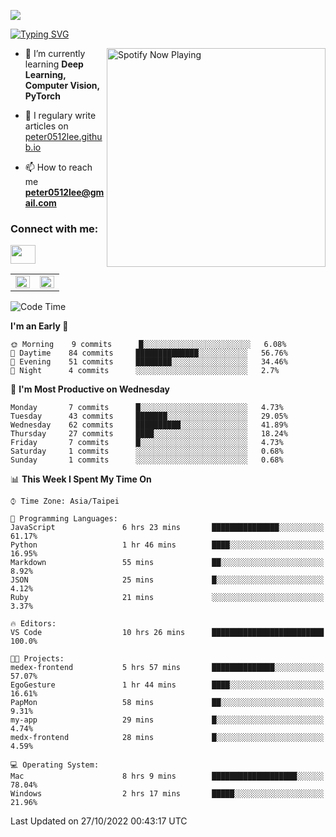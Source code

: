 ![](https://komarev.com/ghpvc/?username=peter0512lee&color=ff69b4)

[![Typing SVG](https://readme-typing-svg.herokuapp.com?color=F742BA&size=22&lines=Hi!+I'm+JYL)](https://git.io/typing-svg)

[<img src="https://spotify-now-playing.peter0512lee.vercel.app/api/spotify-playing" alt="Spotify Now Playing" width="350" align="right" />](https://open.spotify.com/user/21iyoswqgnkoe7peuesmqnhgy)

- 🌱 I’m currently learning **Deep Learning, Computer Vision, PyTorch**

- 📝 I regulary write articles on [peter0512lee.github.io](https://peter0512lee.github.io/)

- 📫 How to reach me **peter0512lee@gmail.com**

<h3 align="left">Connect with me:</h3>
<p align="left">
<a href="https://linkedin.com/in/jie-ying-li-b43a1416b" target="blank"><img align="center" src="https://raw.githubusercontent.com/rahuldkjain/github-profile-readme-generator/master/src/images/icons/Social/linked-in-alt.svg" height="30" width="40" /></a>
<!-- <a href="https://fb.com/peter0512lee" target="blank"><img align="center" src="https://raw.githubusercontent.com/rahuldkjain/github-profile-readme-generator/master/src/images/icons/Social/facebook.svg" alt="peter0512lee" height="30" width="40" /></a> -->
<!-- <a href="https://instagram.com/etiquette_ying" target="blank"><img align="center" src="https://raw.githubusercontent.com/rahuldkjain/github-profile-readme-generator/master/src/images/icons/Social/instagram.svg" alt="etiquette_ying" height="30" width="40" /></a> -->
<!-- <a href="https://medium.com/@peter0512lee" target="blank"><img align="center" src="https://raw.githubusercontent.com/rahuldkjain/github-profile-readme-generator/master/src/images/icons/Social/medium.svg" alt="@peter0512lee" height="30" width="40" /></a> -->
</p>

<table><tr><td valign="top" width="50%">

<img src="https://github-readme-stats.vercel.app/api?username=peter0512lee&hide_border=true&show_icons=true&locale=en" align="left" style="width: 100%" />

</td><td valign="top" width="50%">

<img src="https://github-readme-stats.vercel.app/api/top-langs?username=peter0512lee&hide_border=true&show_icons=true&locale=en&layout=compact" align="left" style="width: 100%" />

</td></tr></table>  

<!--START_SECTION:waka-->
![Code Time](http://img.shields.io/badge/Code%20Time-837%20hrs%2015%20mins-blue)

**I'm an Early 🐤** 

```text
🌞 Morning    9 commits      █░░░░░░░░░░░░░░░░░░░░░░░░   6.08% 
🌆 Daytime    84 commits     ██████████████░░░░░░░░░░░   56.76% 
🌃 Evening    51 commits     ████████░░░░░░░░░░░░░░░░░   34.46% 
🌙 Night      4 commits      ░░░░░░░░░░░░░░░░░░░░░░░░░   2.7%

```
📅 **I'm Most Productive on Wednesday** 

```text
Monday       7 commits      █░░░░░░░░░░░░░░░░░░░░░░░░   4.73% 
Tuesday      43 commits     ███████░░░░░░░░░░░░░░░░░░   29.05% 
Wednesday    62 commits     ██████████░░░░░░░░░░░░░░░   41.89% 
Thursday     27 commits     ████░░░░░░░░░░░░░░░░░░░░░   18.24% 
Friday       7 commits      █░░░░░░░░░░░░░░░░░░░░░░░░   4.73% 
Saturday     1 commits      ░░░░░░░░░░░░░░░░░░░░░░░░░   0.68% 
Sunday       1 commits      ░░░░░░░░░░░░░░░░░░░░░░░░░   0.68%

```


📊 **This Week I Spent My Time On** 

```text
⌚︎ Time Zone: Asia/Taipei

💬 Programming Languages: 
JavaScript               6 hrs 23 mins       ███████████████░░░░░░░░░░   61.17% 
Python                   1 hr 46 mins        ████░░░░░░░░░░░░░░░░░░░░░   16.95% 
Markdown                 55 mins             ██░░░░░░░░░░░░░░░░░░░░░░░   8.92% 
JSON                     25 mins             █░░░░░░░░░░░░░░░░░░░░░░░░   4.12% 
Ruby                     21 mins             ░░░░░░░░░░░░░░░░░░░░░░░░░   3.37%

🔥 Editors: 
VS Code                  10 hrs 26 mins      █████████████████████████   100.0%

🐱‍💻 Projects: 
medex-frontend           5 hrs 57 mins       ██████████████░░░░░░░░░░░   57.07% 
EgoGesture               1 hr 44 mins        ████░░░░░░░░░░░░░░░░░░░░░   16.61% 
PapMon                   58 mins             ██░░░░░░░░░░░░░░░░░░░░░░░   9.31% 
my-app                   29 mins             █░░░░░░░░░░░░░░░░░░░░░░░░   4.74% 
medx-frontend            28 mins             █░░░░░░░░░░░░░░░░░░░░░░░░   4.59%

💻 Operating System: 
Mac                      8 hrs 9 mins        ███████████████████░░░░░░   78.04% 
Windows                  2 hrs 17 mins       █████░░░░░░░░░░░░░░░░░░░░   21.96%

```


 Last Updated on 27/10/2022 00:43:17 UTC
<!--END_SECTION:waka-->


<!--
**peter0512lee/peter0512lee** is a ✨ _special_ ✨ repository because its `README.md` (this file) appears on your GitHub profile.

